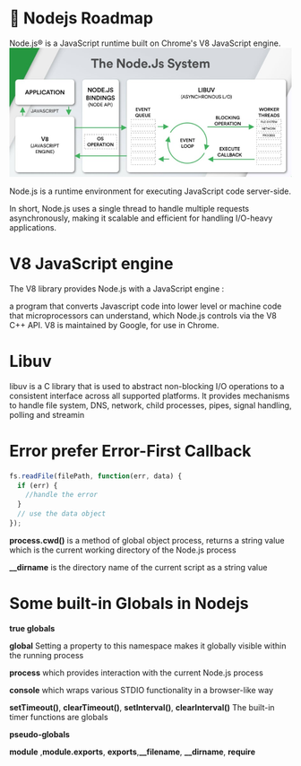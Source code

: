 # 🚀 Nodejs Roadmap

Node.js® is a JavaScript runtime built on Chrome's V8 JavaScript engine.
![Local Image](Nodejsworker.jpeg)

Node.js is a runtime environment for executing JavaScript code server-side.

In short, Node.js uses a single thread to handle multiple requests asynchronously, making it scalable and efficient for handling I/O-heavy applications.

# V8 JavaScript engine
The V8 library provides Node.js with a JavaScript engine :

a program that converts Javascript code into lower level or machine code that microprocessors can understand, which Node.js controls via the V8 C++ API. V8 is maintained by Google, for use in Chrome.

# Libuv
libuv is a C library that is used to abstract non-blocking I/O operations to a consistent interface across all supported platforms. It provides mechanisms to handle file system, DNS, network, child processes, pipes, signal handling, polling and streamin



# Error prefer Error-First Callback
```javascript
fs.readFile(filePath, function(err, data) {
  if (err) {
    //handle the error
  }
  // use the data object
});
```

**process.cwd()** is a method of global object process, returns a string value which is the current working directory of the Node.js process

**__dirname** is the directory name of the current script as a string value

# Some built-in Globals in Nodejs

**true globals**

**global** Setting a property to this namespace makes it globally visible within the running process

**process** which provides interaction with the current Node.js process

**console** which wraps various STDIO functionality in a browser-like way

**setTimeout()**, **clearTimeout()**, **setInterval()**, **clearInterval()** The built-in timer functions are globals

**pseudo-globals**

**module** ,**module.exports**, **exports**,**__filename**, **__dirname**, **require**






